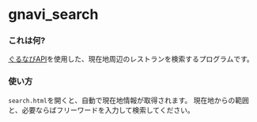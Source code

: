 # gnavi_search
### これは何?
[ぐるなびAPI](https://api.gnavi.co.jp/api/manual/restsearch/)を使用した、現在地周辺のレストランを検索するプログラムです。

### 使い方
`search.html`を開くと、自動で現在地情報が取得されます。
現在地からの範囲と、必要ならばフリーワードを入力して検索してください。
